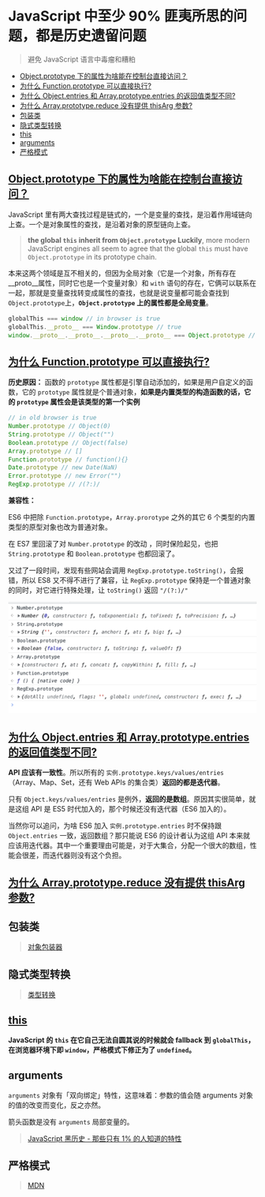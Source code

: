 # JavaScript 中至少 90% 匪夷所思的问题，都是历史遗留问题<!-- omit in toc -->

> 避免 JavaScript 语言中毒瘤和糟粕

- [Object.prototype 下的属性为啥能在控制台直接访问？](#objectprototype-下的属性为啥能在控制台直接访问)
- [为什么 Function.prototype 可以直接执行?](#为什么-functionprototype-可以直接执行)
- [为什么 Object.entries 和 Array.prototype.entries 的返回值类型不同?](#为什么-objectentries-和-arrayprototypeentries-的返回值类型不同)
- [为什么 Array.prototype.reduce 没有提供 thisArg 参数?](#为什么-arrayprototypereduce-没有提供-thisarg-参数)
- [包装类](#包装类)
- [隐式类型转换](#隐式类型转换)
- [this](#this)
- [arguments](#arguments)
- [严格模式](#严格模式)

## [Object.prototype 下的属性为啥能在控制台直接访问？](https://www.zhihu.com/question/346847436/answer/829975038)

JavaScript 里有两大查找过程是链式的，一个是变量的查找，是沿着作用域链向上查。一个是对象属性的查找，是沿着对象的原型链向上查。

> **the global `this` inherit from `Object.prototype` Luckily**, more modern JavaScript engines all seem to agree that the global `this` must have `Object.prototype` in its prototype chain.

本来这两个领域是互不相关的，但因为全局对象（它是一个对象，所有存在__proto__属性，同时它也是一个变量对象）和 `with` 语句的存在，它俩可以联系在一起，那就是变量查找转变成属性的查找，也就是说变量都可能会查找到 `Object.prototype`上，**`Object.prototype` 上的属性都是全局变量**。

```js
globalThis === window // in browser is true
globalThis.__proto__ === Window.prototype // true
window.__proto__.__proto__.__proto__.__proto__ === Object.prototype // true
```

## [为什么 Function.prototype 可以直接执行?](https://www.zhihu.com/question/323462380)

**历史原因：** 函数的 `prototype` 属性都是引擎自动添加的，如果是用户自定义的函数，它的 `prototype` 属性就是个普通对象，**如果是内置类型的构造函数的话，它的 `prototype` 属性会是该类型的第一个实例**

```js
// in old browser is true
Number.prototype // Object(0)
String.prototype // Object("")
Boolean.prototype // Object(false)
Array.prototype // []
Function.prototype // function(){}
Date.prototype // new Date(NaN)
Error.prototype // new Error("")
RegExp.prototype // /(?:)/
```

**兼容性：**

ES6 中把除 `Function.prototype`，`Array.prorotype` 之外的其它 6 个类型的内置类型的原型对象也改为普通对象。

在 ES7 里回滚了对 `Number.prototype` 的改动 ，同时保险起见，也把 `String.prototype` 和 `Boolean.prototype` 也都回滚了。

又过了一段时间，发现有些网站会调用 `RegExp.prototype.toString()`，会报错，所以 ES8 又不得不进行了兼容，让 `RegExp.prototype` 保持是一个普通对象的同时，对它进行特殊处理，让 `toString()` 返回 `"/(?:)/"`

![20230228153235](https://raw.githubusercontent.com/chuenwei0129/my-picgo-repo/master/others/20230228153235.png)

## [为什么 Object.entries 和 Array.prototype.entries 的返回值类型不同?](https://www.zhihu.com/question/465364604/answer/1945950621)

**API 应该有一致性**。所以所有的 `实例.prototype.keys/values/entries` （Array、Map、Set，还有 Web APIs 的集合类）**返回的都是迭代器**。

只有 `Object.keys/values/entries` 是例外，**返回的是数组**。原因其实很简单，就是这组 API 是 ES5 时代加入的，那个时候还没有迭代器（ES6 加入的）。

当然你可以追问，为啥 ES6 加入 `实例.prototype.entries` 时不保持跟 `Object.entries` 一致，返回数组？那只能说 ES6 的设计者认为这组 API 本来就应该用迭代器。其中一个重要理由可能是，对于大集合，分配一个很大的数组，性能会很差，而迭代器则没有这个负担。

## [为什么 Array.prototype.reduce 没有提供 thisArg 参数?](https://www.zhihu.com/question/320737179/answer/684654801)

## 包装类

> [对象包装器](js-wrapper.md)

## 隐式类型转换

> [类型转换](js-type-change.md)

## [this](js-this.md)

**JavaScript 的 `this` 在它自己无法自圆其说的时候就会 fallback 到 `globalThis`，在浏览器环境下即 `window`，严格模式下修正为了 `undefined`。**

## arguments

`arguments` 对象有「双向绑定」特性，这意味着：参数的值会随 arguments 对象的值的改变而变化，反之亦然。

箭头函数是没有 `arguments` 局部变量的。

> [JavaScript 黑历史 - 那些只有 1% 的人知道的特性](https://zhuanlan.zhihu.com/p/486975868)

## 严格模式

> [MDN](https://developer.mozilla.org/zh-CN/docs/Web/JavaScript/Reference/Strict_mode)
